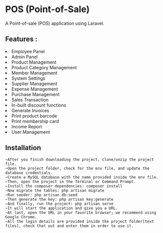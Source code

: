 # POS (Point-of-Sale)

A Point-of-sale (POS) application using Laravel.

## Features :

<li>Employee Panel</li>
<li>Admin Panel</li>
<li>Product Management</li>
<li>Product Category Management</li>
<li>Member Management</li>
<li>System Settings</li>
<li>Supplier Management</li>
<li>Expense Management</li>
<li>Purchase Management</li>
<li>Sales Transaction</li>
<li>In-built discount functions</li>
<li>Generate Invoices</li>
<li>Print product barcode</li>
<li>Print membership card</li>
<li>Income Report</li>
<li>User Management</li>


## Installation

```
~After you finish downloading the project, clone/unzip the project file.
~Open the project folder, check for the env file, and update the database credentials.
~Create a MySQL database with the name provided inside the env file.
~Then, open the project in the Terminal or Command Prompt.
~Install the composer dependencies: composer install
~Now migrate the tables: php artisan migrate
~Run seeder: php artisan db:seed
~Then generate the key: php artisan key:generate
~And finally, run the project: php artisan serve
~It will start the application and give you a URL.
~At last, open the URL in your favorite browser; we recommend using Google Chrome.
~All the login details are provided inside the project folder[text files], check that out and enter them in order to use it.
```
